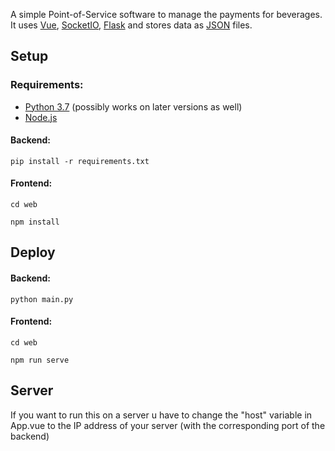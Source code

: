 A simple Point-of-Service software to manage the payments for beverages.
It uses [Vue](https://vuejs.org/), [SocketIO](https://socket.io/), [Flask](https://flask.palletsprojects.com/) and stores data as [JSON](https://www.json.org/) files.

## Setup

### Requirements:

- [Python 3.7](https://www.python.org/) (possibly works on later versions as well)
- [Node.js](https://nodejs.org/en/)

#### Backend:
```
pip install -r requirements.txt
```

#### Frontend:
```
cd web

npm install
```

## Deploy
#### Backend:
```
python main.py
```

#### Frontend:
```
cd web

npm run serve
```
## Server

If you want to run this on a server u have to change the "host" variable in App.vue to the IP address of your server (with the corresponding port of the backend)